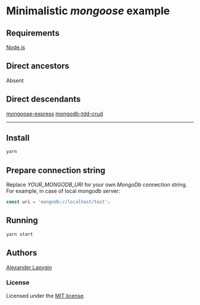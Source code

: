 # Minimalistic *mongoose* example

## Requirements

[Node.js](https://nodejs.org/en/download/package-manager/)

## Direct ancestors

Absent

## Direct descendants

[mongoose-express](https://github.com/softspider/mongoose-express)
[mongodb-tdd-crud](https://github.com/softspider/mongodb-tdd-crud)

---

## Install

```sh
yarn
```

## Prepare connection string

Replace *YOUR_MONGODB_URI* for your own *MongoDb* connection string. For example, in case of local mongodb server:

```javascript
const uri = 'mongodb://localhost/test';
```

## Running

```sh
yarn start
```

## Authors

[Alexander Lapygin](https://github.com/AlexanderLapygin)

### License

Licensed under the [MIT license](./LICENSE).
